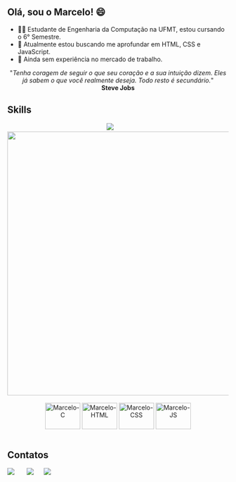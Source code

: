 ## Olá, sou o Marcelo! 😄

- 👨‍🎓 Estudante de Engenharia da Computação na UFMT, estou cursando o 6° Semestre.
- 🎯 Atualmente estou buscando me aprofundar em HTML, CSS e JavaScript.
- 👜 Ainda sem experiência no mercado de trabalho.


<div align="center">
   "<i>Tenha coragem de seguir o que seu coração e a sua intuição dizem. Eles já sabem o que você realmente deseja. Todo resto é secundário.</i>"<br>
   <b>Steve Jobs</b>

</div>


<h2>Skills</h2>
<div align="center">
   <img src="https://github-readme-stats.vercel.app/api/top-langs/?username=marceloKo&theme=radical&show_icons=true&count_private=true">
   &nbsp&nbsp&nbsp&nbsp&nbsp&nbsp&nbsp&nbsp
   <img width="600px" src="https://github-readme-stats.vercel.app/api?username=marceloKo&show_icons=true&theme=radical">
</div>



<div align="center"><br>
   <img align="center" alt="Marcelo-C" height="60" width="80" src="https://cdn.jsdelivr.net/gh/devicons/devicon/icons/c/c-original.svg">
   <img align="center" alt="Marcelo-HTML" height="60" width="80" src="https://cdn.jsdelivr.net/gh/devicons/devicon/icons/html5/html5-original.svg">
   <img align="center" alt="Marcelo-CSS" height="60" width="80" src="https://cdn.jsdelivr.net/gh/devicons/devicon/icons/css3/css3-original.svg">
   <img align="center" alt="Marcelo-JS" height="60" width="80" src="https://cdn.jsdelivr.net/gh/devicons/devicon/icons/javascript/javascript-original.svg">
</div><br>

<div>
  <h2>Contatos</h2>
  <a href="https://www.linkedin.com/in/marcelo-kohlhase/" target="_blank" ><img src="https://img.shields.io/badge/LinkedIn-0077B5?style=for-the-badge&logo=linkedin&logoColor=white"></a> &nbsp&nbsp&nbsp&nbsp&nbsp
  <a href="https://github.com/MarceloKo/" target="_blank"><img src="https://img.shields.io/badge/GitHub-100000?style=for-the-badge&logo=github&logoColor=white"></a>&nbsp&nbsp&nbsp&nbsp&nbsp
  <a href="https://api.whatsapp.com/send?phone=5565996025657" target="_blank"><img src="https://img.shields.io/badge/WhatsApp-25D366?style=for-the-badge&logo=whatsapp&logoColor=white"></a>
</div>
